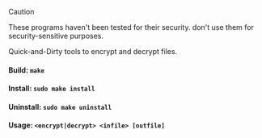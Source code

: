 > [!CAUTION]
> These programs haven't been tested for their security. don't use them for security-sensitive purposes.

Quick-and-Dirty tools to encrypt and decrypt files.

#### Build: `make`

#### Install: `sudo make install`

#### Uninstall: `sudo make uninstall`

#### Usage: `<encrypt|decrypt> <infile> [outfile]`
